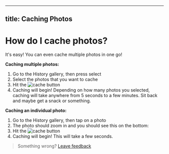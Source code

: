 
---
title: Caching Photos
--- 

# How do I cache photos?

It's easy! You can even cache multiple photos in one go!

__Caching multiple photos:__

1. Go to the History gallery, then press select
2. Select the photos that you want to cache
3. Hit the ![cache] button
4. Caching will begin! Depending on how many photos you selected, caching will take anywhere from 5 seconds to a few minutes. Sit back and maybe get a snack or something.

__Caching an individual photo:__

1. Go to the History gallery, then tap on a photo
2. The photo should zoom in and you should see this on the bottom:
3. Hit the ![cache] button
4. Caching will begin! This will take a few seconds.

> Something wrong? [Leave feedback](https://forms.gle/agdyoB9PFfnv8cU1A/)

[cache]: https://raw.githubusercontent.com/zjohnzheng/FindHelp/master/images/cache.png
